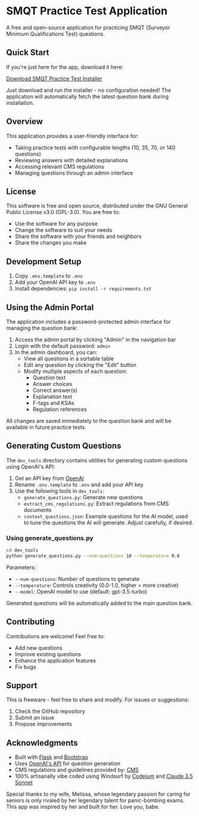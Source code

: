 # SMQT Practice Test Application

A free and open-source application for practicing SMQT (Surveyor Minimum Qualifications Test) questions.

## Quick Start

If you're just here for the app, download it here:

[Download SMQT Practice Test Installer](https://github.com/SailboatSteve/SMQT_Practice_Exam/releases/latest/download/SMQT_Practice_Test_Setup.exe)

Just download and run the installer - no configuration needed! The application will automatically fetch the latest question bank during installation.

## Overview

This application provides a user-friendly interface for:
- Taking practice tests with configurable lengths (10, 35, 70, or 140 questions)
- Reviewing answers with detailed explanations
- Accessing relevant CMS regulations
- Managing questions through an admin interface

## License

This software is free and open source, distributed under the GNU General Public License v3.0 (GPL-3.0). You are free to:
- Use the software for any purpose
- Change the software to suit your needs
- Share the software with your friends and neighbors
- Share the changes you make

## Development Setup

1. Copy `.env.template` to `.env`
2. Add your OpenAI API key to `.env`
3. Install dependencies: `pip install -r requirements.txt`

## Using the Admin Portal

The application includes a password-protected admin interface for managing the question bank:

1. Access the admin portal by clicking "Admin" in the navigation bar
2. Login with the default password: `admin`
3. In the admin dashboard, you can:
   - View all questions in a sortable table
   - Edit any question by clicking the "Edit" button
   - Modify multiple aspects of each question:
     - Question text
     - Answer choices
     - Correct answer(s)
     - Explanation text
     - F-tags and KSAs
     - Regulation references

All changes are saved immediately to the question bank and will be available in future practice tests.

## Generating Custom Questions

The `dev_tools` directory contains utilities for generating custom questions using OpenAI's API:

1. Get an API key from [OpenAI](https://openai.com/api/)
2. Rename `.env.template` to `.env` and add your API key
3. Use the following tools in `dev_tools`:
   - `generate_questions.py`: Generate new questions
   - `extract_cms_regulations.py`: Extract regulations from CMS documents
   - `context_questions.json`: Example questions for the AI model, used to tune the questions the AI will generate. Adjust carefully, if desired.

### Using generate_questions.py

```bash
cd dev_tools
python generate_questions.py --num-questions 10 --temperature 0.8
```

Parameters:
- `--num-questions`: Number of questions to generate
- `--temperature`: Controls creativity (0.0-1.0, higher = more creative)
- `--model`: OpenAI model to use (default: gpt-3.5-turbo)

Generated questions will be automatically added to the main question bank.

## Contributing

Contributions are welcome! Feel free to:
- Add new questions
- Improve existing questions
- Enhance the application features
- Fix bugs

## Support

This is freeware - feel free to share and modify. For issues or suggestions:
1. Check the GitHub repository
2. Submit an issue
3. Propose improvements

## Acknowledgments

- Built with [Flask](https://flask.palletsprojects.com/) and [Bootstrap](https://getbootstrap.com/)
- Uses [OpenAI's API](https://openai.com/api/) for question generation
- CMS regulations and guidelines provided by: [CMS](https://www.cms.gov/)
- 100% artisanally vibe coded using Windsurf by [Codeium](https://codeium.com/) and [Claude 3.5 Sonnet](https://www.anthropic.com/)

Special thanks to my wife, Melissa, whose legendary passion for caring for seniors is only rivaled by her legendary talent for panic-bombing exams. This app was inspired by her and built for her. Love you, babe.
